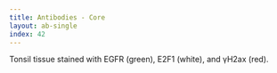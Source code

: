 ```yaml
---
title: Antibodies - Core
layout: ab-single
index: 42
---
```

Tonsil tissue stained with EGFR (green), E2F1 (white), and γH2ax (red).